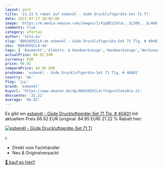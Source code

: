 ```yaml
---
layout: post
title: '21.22 % rabat auf esbenël - Güde Druckluftgeräte-Set 71 Tl'
date: 2021-07-17 16:02:06
image: 'https://m.media-amazon.com/images/I/41pBEz2XtuL._SL500_._SL400_.jpg'
comments: true
category: ofertas
author: 'tole.es'
slug: 'B001KOSCL4-de esbenël - Güde Druckluftgeräte-Set 71 Tlg. # 40401'
sku: 'B001KOSCL4-de'
tags: [ 'Baumarkt','Elektro- & Handwerkzeuge','Handwerkzeuge','Werkzeugkoffer','esbenël', ]
actualPrice: 66.92 EUR
currency: EUR
price: 66.92
comparePrice: 84.95 EUR
prodname: 'esbenël - Güde Druckluftgeräte-Set 71 Tlg. # 40401'
country: 'de'
flag: '🇩🇪'
brand: 'esbenël'
buyurl: 'https://www.amazon.de/dp/B001KOSCL4/?tag=tolees0ca-21'
descuento: '21.22'
average: '66.92'
---
```


Es gibt ein [esbenël - Güde Druckluftgeräte-Set 71 Tlg. # 40401](https://www.amazon.de/dp/B001KOSCL4/?tag=tolees0ca-21) mit aktuellem Preis 66.92 EUR (original: 84.95 EUR) 21.22 % Rabatt hier:

[![esbenël - Güde Druckluftgeräte-Set 71 Tl](https://m.media-amazon.com/images/I/41pBEz2XtuL._SL500_._SL400_.jpg)](https://www.amazon.de/dp/B001KOSCL4/?tag=tolees0ca-21)

ℹ️:

- Direkt vom Fachhändler
- Neu & Originalverpackt

[🛒 kauf es hier!!](https://www.amazon.de/dp/B001KOSCL4/?tag=tolees0ca-21)
